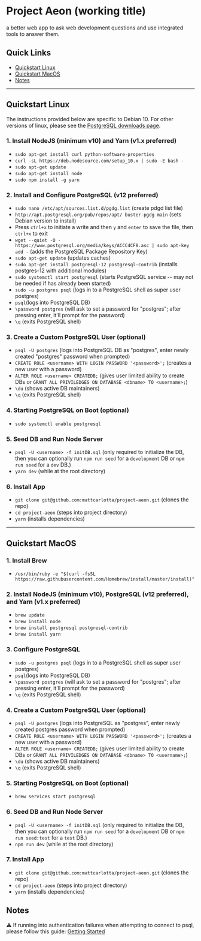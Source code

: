 # Project Aeon (working title)

a better web app to ask web development questions and use integrated tools to answer them.

## Quick Links

- [Quickstart Linux](#quickstart-linux)
- [Quickstart MacOS](#quickstart-macos)
- [Notes](#notes)

---

## Quickstart Linux

The instructions provided below are specific to Debian 10. For other versions of linux, please see the [PostgreSQL downloads page](https://www.postgresql.org/download/).

### 1. Install NodeJS (minimum v10) and Yarn (v1.x preferred)

- `sudo apt-get install curl python-software-properties`
- `curl -sL https://deb.nodesource.com/setup_10.x | sudo -E bash -`
- `sudo apt-get update`
- `sudo apt-get install node`
- `sudo npm install -g yarn`

### 2. Install and Configure PostgreSQL (v12 preferred)

- `sudo nano /etc/apt/sources.list.d/pgdg.list` (create pdgd list file)
- `http://apt.postgresql.org/pub/repos/apt/ buster-pgdg main` (sets Debian version to install)
- Press `ctrl+x` to initiate a write and then `y` and `enter` to save the file, then `ctrl+x` to exit
- `wget --quiet -O - https://www.postgresql.org/media/keys/ACCC4CF8.asc | sudo apt-key add -` (adds the PostgreSQL Package Repository Key)
- `sudo apt-get update` (updates caches)
- `sudo apt-get install postgresql-12 postgresql-contrib` (installs postgres-12 with additional modules)
- `sudo systemctl start postgresql` (starts PostgreSQL service -- may not be needed if has already been started)
- `sudo -u postgres psql` (logs in to a PostgreSQL shell as super user postgres)
- `psql`(logs into PostgreSQL DB)
- `\password postgres` (will ask to set a password for "postgres"; after pressing enter, it'll prompt for the password)
- `\q` (exits PostgreSQL shell)

### 3. Create a Custom PostgreSQL User (optional)

- `psql -U postgres` (logs into PostgreSQL DB as "postgres", enter newly created "postgres" password when prompted)
- `CREATE ROLE <username> WITH LOGIN PASSWORD '<password>';` (creates a new user with a password)
- `ALTER ROLE <username> CREATEDB;` (gives user limited ability to create DBs or `GRANT ALL PRIVILEDGES ON DATABASE <dbname> TO <username>;`)
- `\du` (shows active DB maintainers)
- `\q` (exits PostgreSQL shell)

### 4. Starting PostgreSQL on Boot (optional)

- `sudo systemctl enable postgresql`

### 5. Seed DB and Run Node Server

- `psql -U <username> -f initDB.sql` (only required to initialize the DB, then you can optionally run `npm run seed` for a `development` DB or `npm run seed` for a `dev` DB.)
- `yarn dev` (while at the root directory)

### 6. Install App

- `git clone git@github.com:mattcarlotta/project-aeon.git` (clones the repo)
- `cd project-aeon` (steps into project directory)
- `yarn` (installs dependencies)

---

## Quickstart MacOS

### 1. Install Brew

- `/usr/bin/ruby -e "$(curl -fsSL https://raw.githubusercontent.com/Homebrew/install/master/install)"`

### 2. Install NodeJS (minimum v10), PostgreSQL (v12 preferred), and Yarn (v1.x preferred)

- `brew update`
- `brew install node`
- `brew install postgresql postgresql-contrib`
- `brew install yarn`

### 3. Configure PostgreSQL

- `sudo -u postgres psql` (logs in to a PostgreSQL shell as super user postgres)
- `psql`(logs into PostgreSQL DB)
- `\password postgres` (will ask to set a password for "postgres"; after pressing enter, it'll prompt for the password)
- `\q` (exits PostgreSQL shell)

### 4. Create a Custom PostgreSQL User (optional)

- `psql -U postgres` (logs into PostgreSQL as "postgres", enter newly created postgres password when prompted)
- `CREATE ROLE <username> WITH LOGIN PASSWORD '<password>';` (creates a new user with a password)
- `ALTER ROLE <username> CREATEDB;` (gives user limited ability to create DBs or `GRANT ALL PRIVILEDGES ON DATABASE <dbname> TO <username>;`)
- `\du` (shows active DB maintainers)
- `\q` (exits PostgreSQL shell)

### 5. Starting PostgreSQL on Boot (optional)

- `brew services start postgresql`

### 6. Seed DB and Run Node Server

- `psql -U <username> -f initDB.sql` (only required to initialize the DB, then you can optionally run `npm run seed` for a `development` DB or `npm run seed:test` for a `test` DB.)
- `npm run dev` (while at the root directory)

### 7. Install App

- `git clone git@github.com:mattcarlotta/project-aeon.git` (clones the repo)
- `cd project-aeon` (steps into project directory)
- `yarn` (installs dependencies)

## Notes

⚠️ If running into authentication failures when attempting to connect to psql, please follow this guide: <a href="https://connect.boundlessgeo.com/docs/suite/4.8/dataadmin/pgGettingStarted/firstconnect.html">Getting Started</a>
